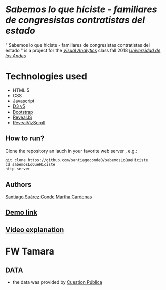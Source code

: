 # *Sabemos lo que hiciste - familiares de congresistas contratistas del estado*

" Sabemos lo que hiciste - familiares de congresistas contratistas del estado " is a project for the   [*Visual Analytics*](http://johnguerra.co/classes/visual_analytics_fall_2018/)  class fall 2018 [*Universidad de los Andes*](https://uniandes.edu.co/)

# Technologies used

* HTML 5
* CSS
* Javascript
* [D3 v5](https://d3js.org/)
* [Bootstrap](https://getbootstrap.com/)
* [RevealJS](https://revealjs.com)
* [RevealVizScroll](https://github.com/john-guerra/revealVizScrollyteling)

## How to run?

Clone the repository an lauch in your favorite web server , e.g.:

    git clone https://github.com/santiagoconde0/sabemosLoQueHiciste   
    cd sabemosLoQueHiciste 
    http-server
    

## Authors

[Santiago Suárez Conde](https://github.com/santiagoconde0)
[Martha Cardenas](https://github.com/mlcardenas18)


## [Demo link](https://santiagoconde0.github.io/sabemosLoQueHiciste/)



## [Video explanation](xxxxx)


#  FW Tamara



## DATA

* the data was provided by  [Cuestion Pública](https://cuestionpublica.com/)
